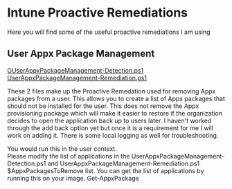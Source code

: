 # Intune Proactive Remediations
Here you will find some of the useful proactive remediations I am using

## User Appx Package Management
<p>
<a href="https://github.com/neckermann/ModernDeviceManagement/tree/main/Proactive%20Remediations\UserAppxPackageManagement-Detection.ps1" target="_blank" rel="noopener noreferrer">GUserAppxPackageManagement-Detection.ps1</a>
<br>
<a href="https://github.com/neckermann/ModernDeviceManagement/tree/main/Proactive%20Remediations\UserAppxPackageManagement-Remediation.ps1" target="_blank" rel="noopener noreferrer">UserAppxPackageManagement-Remediation.ps1</a>
<br>
</p>
<p>
These 2 files make up the Proactive Remedation used for removing Appx packages from a user. This allows you to create a list of Appx packages that should not be installed for the user. This does not remove the Appx provisioning package which will make it easier to restore if the organization decides to open the application back up to users later. I haven't worked through the add back option yet but once it is a requirement for me I will work on adding it. There is some local logging as well for troubleshooting.
</p>
<p>You would run this in the user context.
<br>
Please modify the list of applications in the UserAppxPackageManagement-Detection.ps1 and UserAppxPackageManagement-Remediation.ps1 $AppxPackagesToRemove list. You can get the list of applications by running this on your image. Get-AppxPackage
